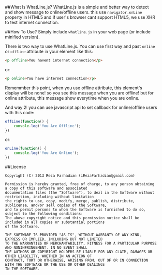 ##What Is WhatLine.js?
WhatLine.js is a simple and better way to detect and show message to online/offline users. this use `navigator.onLine` property in HTML5 and if user's browser cant support HTML5, we use XHR to test internet connection.

##How To Use?
Simply include `whatline.js` in your web page (or include minified version).

There is two way to use WhatLine.js. You can use first way and past `online` or `offline` attribute in your element like this:
```html
<p offline>You havent internet connection</p>
````
or:
```html
<p online>You have internet connection</p>
````

Rememmber this point, when you use offline attribute, this element's display will be none! so you see this message when you are offline! but for online attribute, this message show everytime when you are online.

And way 2! you can use javascript api to set callback for online/offline users with this code:
```javascript
offLine(function() {
	console.log('You Are Offline');
})
````
or:
```javascript
onLine(function() {
	console.log('You Are Online');
})
````

##License

    Copyright (C) 2013 Reza Farhadian (iRezaFarhadian@gmail.com)
    
    Permission is hereby granted, free of charge, to any person obtaining a copy of this software and associated 
    documentation files (the "Software"), to deal in the Software without restriction, including without limitation 
    the rights to use, copy, modify, merge, publish, distribute, sublicense, and/or sell copies of the Software, 
    and to permit persons to whom the Software is furnished to do so, subject to the following conditions:
    The above copyright notice and this permission notice shall be included in all copies or substantial portions 
    of the Software.
    
    THE SOFTWARE IS PROVIDED "AS IS", WITHOUT WARRANTY OF ANY KIND, EXPRESS OR IMPLIED, INCLUDING BUT NOT LIMITED 
    TO THE WARRANTIES OF MERCHANTABILITY, FITNESS FOR A PARTICULAR PURPOSE AND NONINFRINGEMENT. IN NO EVENT SHALL 
    THE AUTHORS OR COPYRIGHT HOLDERS BE LIABLE FOR ANY CLAIM, DAMAGES OR OTHER LIABILITY, WHETHER IN AN ACTION OF 
    CONTRACT, TORT OR OTHERWISE, ARISING FROM, OUT OF OR IN CONNECTION WITH THE SOFTWARE OR THE USE OR OTHER DEALINGS 
    IN THE SOFTWARE.
